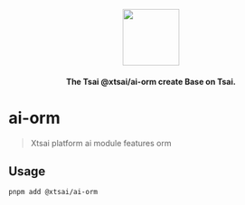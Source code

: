 <p align="center">
  <picture>
    <img src="https://ucarecdn.com/eac2c945-177d-4fc9-8bc1-fa2be48ad3a2/lotolab_golden.svg" height="100"/>
  </picture>
  <h4 align="center">
    The Tsai @xtsai/ai-orm create Base on Tsai.
  </h4>
</p>

# ai-orm

> Xtsai platform ai module features orm


## Usage

```bash 
pnpm add @xtsai/ai-orm
```

